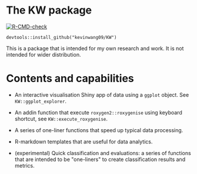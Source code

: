 # The KW package 

[![R-CMD-check](https://github.com/kevinwang09/KW/actions/workflows/R-CMD-check.yaml/badge.svg)](https://github.com/kevinwang09/KW/actions/workflows/R-CMD-check.yaml)

```
devtools::install_github("kevinwang09/KW")
```

This is a package that is intended for my own research and work. It is not intended for wider distribution. 

# Contents and capabilities

+ An interactive visualisation Shiny app of data using a `ggplot` object. See `KW::ggplot_explorer`.

+ An addin function that execute `roxygen2::roxygenise` using keyboard shortcut, see `KW::execute_roxygenise`.

+ A series of one-liner functions that speed up typical data processing. 

+ R-markdown templates that are useful for data analytics. 

+ (experimental) Quick classification and evaluations: a series of functions that are intended to be "one-liners" to create classification results and metrics.
